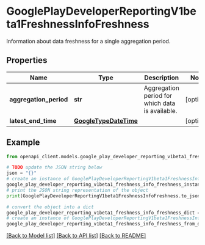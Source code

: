 # GooglePlayDeveloperReportingV1beta1FreshnessInfoFreshness

Information about data freshness for a single aggregation period.

## Properties

Name | Type | Description | Notes
------------ | ------------- | ------------- | -------------
**aggregation_period** | **str** | Aggregation period for which data is available. | [optional] 
**latest_end_time** | [**GoogleTypeDateTime**](GoogleTypeDateTime.md) |  | [optional] 

## Example

```python
from openapi_client.models.google_play_developer_reporting_v1beta1_freshness_info_freshness import GooglePlayDeveloperReportingV1beta1FreshnessInfoFreshness

# TODO update the JSON string below
json = "{}"
# create an instance of GooglePlayDeveloperReportingV1beta1FreshnessInfoFreshness from a JSON string
google_play_developer_reporting_v1beta1_freshness_info_freshness_instance = GooglePlayDeveloperReportingV1beta1FreshnessInfoFreshness.from_json(json)
# print the JSON string representation of the object
print(GooglePlayDeveloperReportingV1beta1FreshnessInfoFreshness.to_json())

# convert the object into a dict
google_play_developer_reporting_v1beta1_freshness_info_freshness_dict = google_play_developer_reporting_v1beta1_freshness_info_freshness_instance.to_dict()
# create an instance of GooglePlayDeveloperReportingV1beta1FreshnessInfoFreshness from a dict
google_play_developer_reporting_v1beta1_freshness_info_freshness_from_dict = GooglePlayDeveloperReportingV1beta1FreshnessInfoFreshness.from_dict(google_play_developer_reporting_v1beta1_freshness_info_freshness_dict)
```
[[Back to Model list]](../README.md#documentation-for-models) [[Back to API list]](../README.md#documentation-for-api-endpoints) [[Back to README]](../README.md)


